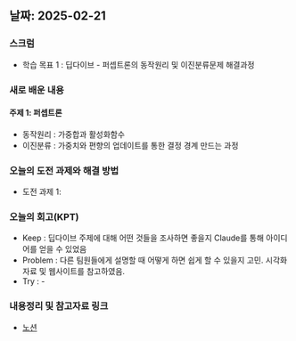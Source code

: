 
## 날짜: 2025-02-21

### 스크럼
- 학습 목표 1 : 딥다이브 - 퍼셉트론의 동작원리 및 이진분류문제 해결과정

### 새로 배운 내용
#### 주제 1: 퍼셉트론
- 동작원리 : 가중합과 활성화함수
- 이진분류 : 가중치와 편향의 업데이트를 통한 결정 경계 만드는 과정


### 오늘의 도전 과제와 해결 방법
- 도전 과제 1: 

### 오늘의 회고(KPT)
- Keep : 딥다이브 주제에 대해 어떤 것들을 조사하면 좋을지 Claude를 통해 아이디어를 얻을 수 있었음
- Problem : 다른 팀원들에게 설명할 때 어떻게 하면 쉽게 할 수 있을지 고민. 시각화 자료 및 웹사이트를 참고하였음.
- Try : -

### 내용정리 및 참고자료 링크
- [노션](https://grizzly-crater-c04.notion.site/250221-1a175a6ebc0a807f9caed69a3665db11?pvs=4)
